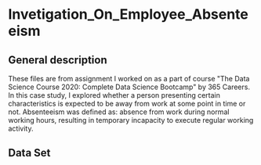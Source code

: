 # Invetigation_On_Employee_Absenteeism
## General description
These files are from assignment I worked on as a part of course "The Data Science Course 2020: Complete Data Science Bootcamp" by 365 Careers.
In this case study, I explored whether a person presenting certain characteristics is expected to be away from work at some point in time or not. 
Absenteeism was defined as: absence from work during normal working hours, resulting in temporary incapacity to execute regular working activity.

## Data Set
